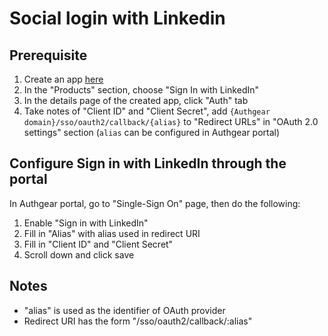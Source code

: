 # Social login with Linkedin

## Prerequisite

1. Create an app [here](https://www.linkedin.com/developers/)
2. In the "Products" section, choose "Sign In with LinkedIn"
3. In the details page of the created app, click "Auth" tab
4. Take notes of "Client ID" and "Client Secret", add `{Authgear domain}/sso/oauth2/callback/{alias}` to "Redirect URLs" in "OAuth 2.0 settings" section \(`alias` can be configured in Authgear portal\)

## Configure Sign in with LinkedIn through the portal

In Authgear portal, go to "Single-Sign On" page, then do the following:

1. Enable "Sign in with LinkedIn"
2. Fill in "Alias" with alias used in redirect URI
3. Fill in "Client ID" and "Client Secret"
4. Scroll down and click save

## Notes

* "alias" is used as the identifier of OAuth provider
* Redirect URI has the form "/sso/oauth2/callback/:alias"
